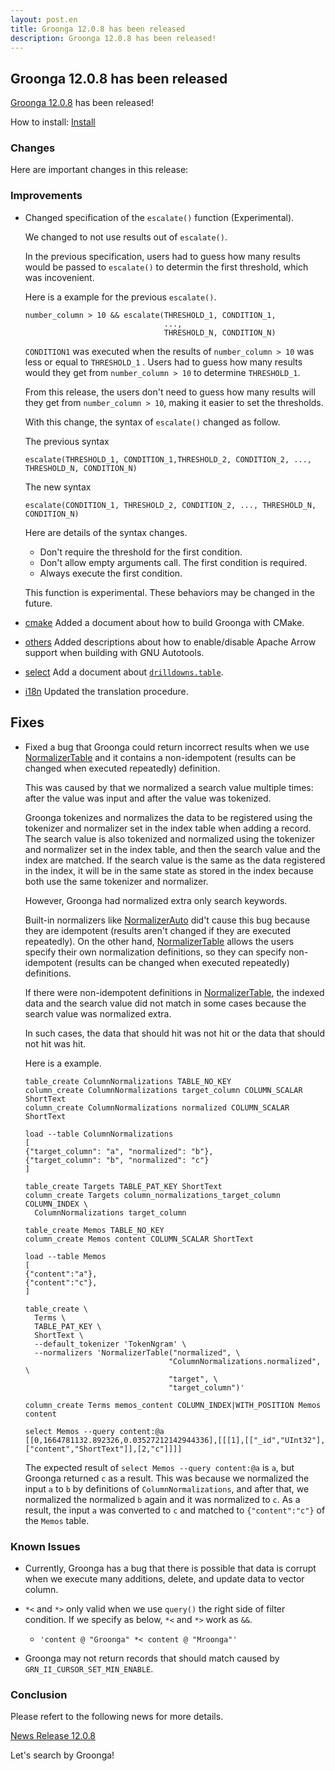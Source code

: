 ```yaml
---
layout: post.en
title: Groonga 12.0.8 has been released
description: Groonga 12.0.8 has been released!
---
```


## Groonga 12.0.8 has been released

[Groonga 12.0.8](/docs/news.html#release-12-0-8) has been released!

How to install: [Install](/docs/install.html)

### Changes

Here are important changes in this release:

### Improvements

* Changed specification of the `escalate()` function (Experimental).
  
  We changed to not use results out of `escalate()`.
  
  In the previous specification, users had to guess how many results would be passed to `escalate()` to determin the first threshold, which was incovenient.

  Here is a example for the previous `escalate()`.

  ```
  number_column > 10 && escalate(THRESHOLD_1, CONDITION_1,
                                 ...,
                                 THRESHOLD_N, CONDITION_N)
  ```

  `CONDITION1` was executed when the results of `number_column > 10` was less or equal to `THRESHOLD_1` . 
  Users had to guess how many results would they get from `number_column > 10` to determine `THRESHOLD_1`.

  From this release, the users don't need to guess how many results will they get from `number_column > 10`, making it easier to set the thresholds.

  With this change, the syntax of `escalate()` changed as follow.

  The previous syntax

  ```
  escalate(THRESHOLD_1, CONDITION_1,THRESHOLD_2, CONDITION_2, ..., THRESHOLD_N, CONDITION_N)
  ```

  The new syntax

  ```
  escalate(CONDITION_1, THRESHOLD_2, CONDITION_2, ..., THRESHOLD_N, CONDITION_N)
  ```

  Here are details of the syntax changes.

  * Don't require the threshold for the first condition.
  * Don't allow empty arguments call. The first condition is required.
  * Always execute the first condition.

  This function is experimental. These behaviors may be changed in the future.

* [cmake](/docs/install/cmake.html) Added a document about how to build Groonga with CMake.

* [others](/docs/install/others.html) Added descriptions about how to enable/disable Apache Arrow support when building with GNU Autotools.

* [select](/docs/reference/commands/select.html) Add a document about [`drilldowns.table`](/docs/reference/commands/select.html#select-drilldowns-label-table).

* [i18n](/docs/contribution/documentation/i18n.html) Updated the translation procedure.

Fixes
-----

* Fixed a bug that Groonga could return incorrect results when we use [NormalizerTable](/docs/reference/normalizers/normalizer_table.html)
  and it contains a non-idempotent (results can be changed when executed repeatedly) definition.
  
  This was caused by that we normalized a search value multiple times: after the value was input and after the value was tokenized.

  Groonga tokenizes and normalizes the data to be registered using the tokenizer and normalizer set in the index table when adding a record.
  The search value is also tokenized and normalized using the tokenizer and normalizer set in the index table, and then the search value and the index are matched.
  If the search value is the same as the data registered in the index, it will be in the same state as stored in the index because both use the same tokenizer and normalizer.

  However, Groonga had normalized extra only search keywords.

  Built-in normalizers like [NormalizerAuto](/docs/reference/normalizers/normalizer_auto.html) did't cause this bug because 
  they are idempotent (results aren't changed if they are executed repeatedly).
  On the other hand, [NormalizerTable](/docs/reference/normalizers/normalizer_table.html)  allows the users specify their own normalization definitions, 
  so they can specify non-idempotent (results can be changed when executed repeatedly) definitions.

  If there were non-idempotent definitions in [NormalizerTable](/docs/reference/normalizers/normalizer_table.html), 
  the indexed data and the search value did not match in some cases because the search value was normalized extra.
  
  In such cases, the data that should hit was not hit or the data that should not hit was hit.

  Here is a example.

  ```
  table_create ColumnNormalizations TABLE_NO_KEY
  column_create ColumnNormalizations target_column COLUMN_SCALAR ShortText
  column_create ColumnNormalizations normalized COLUMN_SCALAR ShortText

  load --table ColumnNormalizations
  [
  {"target_column": "a", "normalized": "b"},
  {"target_column": "b", "normalized": "c"}
  ]

  table_create Targets TABLE_PAT_KEY ShortText
  column_create Targets column_normalizations_target_column COLUMN_INDEX \
    ColumnNormalizations target_column

  table_create Memos TABLE_NO_KEY
  column_create Memos content COLUMN_SCALAR ShortText

  load --table Memos
  [
  {"content":"a"},
  {"content":"c"},
  ]

  table_create \
    Terms \
    TABLE_PAT_KEY \
    ShortText \
    --default_tokenizer 'TokenNgram' \
    --normalizers 'NormalizerTable("normalized", \
                                  "ColumnNormalizations.normalized", \
                                  "target", \
                                  "target_column")'

  column_create Terms memos_content COLUMN_INDEX|WITH_POSITION Memos content

  select Memos --query content:@a
  [[0,1664781132.892326,0.03527212142944336],[[[1],[["_id","UInt32"],["content","ShortText"]],[2,"c"]]]]
  ```

  The expected result of `select Memos --query content:@a` is `a`, but Groonga returned `c` as a result.
  This was because we normalized the input `a` to `b` by definitions of `ColumnNormalizations`, and after that, we normalized the normalized `b`
  again and it was normalized to `c`. As a result, the input `a` was converted to `c` and matched to `{"content":"c"}` of the `Memos` table.

### Known Issues

* Currently, Groonga has a bug that there is possible that data is corrupt when we execute many additions, delete, and update data to vector column.

* `*<` and `*>` only valid when we use `query()` the right side of filter condition.
  If we specify as below, `*<` and `*>` work as `&&`.

    * `'content @ "Groonga" *< content @ "Mroonga"'`

* Groonga may not return records that should match caused by `GRN_II_CURSOR_SET_MIN_ENABLE`.

### Conclusion

Please refert to the following news for more details.

[News Release 12.0.8](/docs/news.html#release-12-0-8)

Let's search by Groonga!
